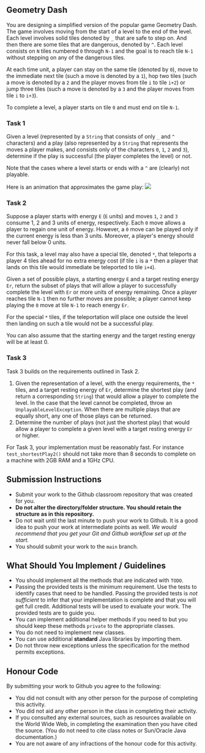 ## Geometry Dash

You are designing a simplified version of the popular game Geometry Dash. The game involves moving from the start of a level to the end of the level. Each level involves solid tiles denoted by `_` that are safe to step on. And then there are some tiles that are dangerous, denoted by `^`. Each level consists on `N` tiles numbered `0` through `N-1` and the goal is to reach tile `N-1` without stepping on any of the dangerous tiles.

At each time unit, a player can stay on the same tile (denoted by `0`), move to the immediate next tile (such a move is denoted by a `1`), hop two tiles (such a move is denoted by a `2` and the player moves from tile `i` to tile `i+2`) or jump three tiles (such a move is denoted by a `3` and the player moves from tile `i` to `i+3`).

To complete a level, a player starts on tile `0` and must end on tile `N-1`.

### Task 1

Given a level (represented by a `String` that consists of only `_` and `^` characters) and a play (also represented by a `String` that represents the moves a player makes, and consists only of the characters `0`, `1`, `2` and `3`), determine if the play is successful (the player completes the level) or not.

Note that the cases where a level starts or ends with a `^` are (clearly) not playable.

Here is an animation that approximates the game play:
![](ppt_animated.gitf)

### Task 2

Suppose a player starts with energy `E` (`E` units) and moves `1`, `2` and `3` consume 1, 2 and 3 units of energy, respectively. Each `0` move allows a player to regain one unit of energy. However, a `0` move can be played only if the current energy is less than 3 units. Moreover, a player's energy should never fall below 0 units.

For this task, a level may also have a special tile, denoted `*`, that teleports a player 4 tiles ahead for no extra energy cost (if tile `i` is a `*` then a player that lands on this tile would immediate be teleported to tile `i+4`).

Given a set of possible plays, a starting energy `E` and a target resting energy `Er`, return the subset of plays that will allow a player to successfully complete the level with `Er` or more units of energy remaining. Once a player reaches tile `N-1` then no further moves are possible; a player cannot keep playing the `0` move at tile `N-1` to reach energy `Er`.

For the special `*` tiles, if the teleportation will place one outside the level then landing on such a tile would not be a successful play.

You can also assume that the starting energy and the target resting energy will be at least 0.

### Task 3

Task 3 builds on the requirements outlined in Task 2.

1.   Given the representation of a level, with the energy requirements, the `*` tiles, and a target resting energy of `Er`, determine the shortest play (and return a corresponding `String`) that would allow a player to complete the level. In the case that the level cannot be completed, throw an `UnplayableLevelException`. When there are multiple plays that are equally short, any one of those plays can be returned.
2.   Determine the number of plays (not just the shortest play) that would allow a player to complete a given level with a target resting energy `Er` or higher.

For Task 3, your implementation must be reasonably fast. For instance `test_shortestPlay2()` should not take more than 8 seconds to complete on a machine with 2GB RAM and a 1GHz CPU.

## Submission Instructions

+ Submit your work to the Github classroom repository that was created for you.
+ **Do not alter the directory/folder structure. You should retain the structure as in this repository.**
+ Do not wait until the last minute to push your work to Github. It is a good idea to push your work at intermediate points as well. _We would recommend that you get your Git and Github workflow set up at the start._
+ You should submit your work to the `main` branch.

## What Should You Implement / Guidelines

+ You should implement all the methods that are indicated with `TODO`.
+ Passing the provided tests is the minimum requirement. Use the tests to identify cases that need to be handled. Passing the provided tests is *not sufficient* to infer that your implementation is complete and that you will get full credit. Additional tests will be used to evaluate your work. The provided tests are to guide you.
+ You can implement additional helper methods if you need to but you should keep these methods `private` to the appropriate classes.
+ You do not need to implement new classes.
+ You can use additional **standard** Java libraries by importing them.
+ Do not throw new exceptions unless the specification for the method permits exceptions.

## Honour Code

By submitting your work to Github you agree to the following:

+ You did not consult with any other person for the purpose of completing this activity.
+ You did not aid any other person in the class in completing their activity.
+ If you consulted any external sources, such as resources available on the World Wide Web, in completing the examination then you have cited the source. (You do not need to cite class notes or Sun/Oracle Java documentation.)
+ You are not aware of any infractions of the honour code for this activity.